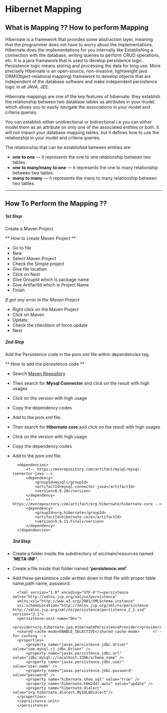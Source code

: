 # Hibernet Mapping
## What is Mapping ?? How to perform Mapping

Hibernate is a framework that provides some abstraction layer, meaning that the programmer does not have to worry about the implementations, Hibernate does the implementations for you internally like Establishing a connection with the database, writing queries to perform CRUD operations, etc. It is a java framework that is used to develop persistence logic. Persistence logic means storing and processing the data for long use. More precisely Hibernate is an open-source, non-invasive, lightweight java ORM(Object-relational mapping) framework to develop objects that are independent of the database software and make independent persistence logic in all JAVA, JEE. <br>

Hibernate mappings are one of the key features of hibernate. they establish the relationship between two database tables as attributes in your model. which allows you to easily navigate the associations in your model and criteria queries. <br>

You can establish either unidirectional or bidirectional i.e you can either model them as an attribute on only one of the associated entities or both. it will not impact your database mapping tables, but it defines how to use the relationship in your model and criteria queries.

The relationship that can be established between entities are-

* **one to one** — it represents the one to one relationship between two tables.
* **one to many/many to one** — it represents the one to many relationship between two tables.
* **many to many** — it represents the many to many relationship between two tables.

-----
## How To Perform the Mapping ??
##### 1st Step 
Create a Maven Project

** How to create Maven Project **

* Go to file 
* New 
* Select Maven Project 
* Check the Simple project 
* Give file location 
* Click on Next 
* Give GroupId which is package name 
* Give ArtifactId which is Project Name 
* Finish

*If got any error in the Maven Project*

* Right click on the Maven Project 
* Click on Maven 
* Update 
* Check the checkbox of force update
* Next

##### 2nd Step

Add the Persistence code in the pom.xml file within dependencies tag.

** How to add the persistence code **

* Search [Maven Repository](https://mvnrepository.com/) 
* Then search for **Mysql Connector** and click on the result with high usages 
* Click on the version with high usage 
* Copy the dependency codes 
* Add to the pom.xml file.
* Then search for **Hibernate core** and click on the result with high usages 
* Click on the version with high usage 
* Copy the dependency codes 
* Add to the pom.xml file.

		<dependencies>
	  		<!-- https://mvnrepository.com/artifact/mysql/mysql-connector-java -->
			<dependency>
			    <groupId>mysql</groupId>
			    <artifactId>mysql-connector-java</artifactId>
			    <version>8.0.28</version>
			</dependency>
			<!-- https://mvnrepository.com/artifact/org.hibernate/hibernate-core -->
			<dependency>
			    <groupId>org.hibernate</groupId>
			    <artifactId>hibernate-core</artifactId>
			    <version>5.6.15.Final</version>
			</dependency>
  		</dependencies>
  
  ##### 3rd Step

* Create a folder inside the subdirectory of src/main/resources named **'META-INF'**.
* Create a file inside that folder named **'persistence.xml'**.
* Add these persistence code written down in that file with proper table name,path name, password.


	 	<?xml version="1.0" encoding="UTF-8"?><persistence xmlns="http://xmlns.jcp.org/xml/ns/persistence"
		xmlns:xsi="http://www.w3.org/2001/XMLSchema-instance"
		xsi:schemaLocation="http://xmlns.jcp.org/xml/ns/persistence
	  http://xmlns.jcp.org/xml/ns/persistence/persistence_2_1.xsd" version="2.1">
		<persistence-unit name="Dev">
		<provider>org.hibernate.jpa.HibernatePersistenceProvider</provider>
		<shared-cache-mode>ENABLE_SELECTIVE</shared-cache-mode>      <!-- for caching -->  
		<properties>
			<property name="javax.persistence.jdbc.driver" value="com.mysql.cj.jdbc.Driver" />
			<property name="javax.persistence.jdbc.url"  value="jdbc:mysql://localhost:3306/schema_name" />
			<property name="javax.persistence.jdbc.user" value="user_name" />
			<property name="javax.persistence.jdbc.password" value="password" />
			<property name="hibernate.show_sql" value="true" />
			<property name="hibernate.hbm2ddl.auto" value="update" />
			<property name="hibernate.dialect" value="org.hibernate.dialect.MySQL8Dialect"/>
		</properties>
		</persistence-unit>
		</persistence>
